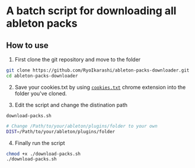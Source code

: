 # A batch script for downloading all ableton packs

## How to use

1. First clone the git repository and move to the folder

```bash
git clone https://github.com/RyoIkarashi/ableton-packs-downloader.git
cd ableton-packs-downloader
```

2. Save your cookies.txt by using [`cookies.txt`](https://chrome.google.com/webstore/detail/cookiestxt/njabckikapfpffapmjgojcnbfjonfjfg?hl=en) chrome extension into the folder you've cloned.

3. Edit the script and change the distination path

`download-packs.sh`

```sh
# Change /Path/to/your/ableton/plugins/folder to your own
DIST=/Path/to/your/ableton/plugins/folder
```

4. Finally run the script

```sh
chmod +x ./download-packs.sh
./download-packs.sh
```
